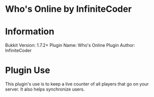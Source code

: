Who's Online by InfiniteCoder
===========

Information
===========

Bukkit Version: 1.7.2+
Plugin Name: Who's Online
Plugin Author: InfiniteCoder

Plugin Use
===========

This plugin's use is to keep a live counter of all players that go on your server. It also helps synchronize users.

